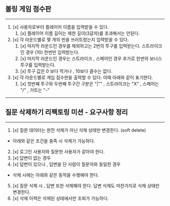 

## 볼링 게임 점수판

---

1. [x] 사용자로부터 플레이어 이름을 입력받을 수 있다. 
   1. [x] 플레이어 이름 길이는 제한 길이(3글자)를 초과해서는 안된다. 
2. [x] 각 라운드별로 몇 개의 핀을 쓰러트렸는지 입력받을 수 있다.
   1. [x] 마지막 라운드인 경우를 제외하고는 2번의 투구를 입력받는다. 스트라이크인 경우 (10) 한번만 입력받는다. 
   2. [x] 마지막 라운드인 경우는 스트라이크 , 스페어인 경우 추가로 한번의 보너스 투구를 입력받는다. 
   3. [x] 투구 값은 0 보다 작거나 , 10보다 클수는 없다.  
3. [x] 각 라운드별로 게임 점수판을 출력할 수 있다. 이때 아래와 같이 표기한다.
   1. [x] 첫번쨰 투구와 두번째 투구간 구분은 "|"" ,  스트라이크는 "X" , 스페어는 "/" , 거트는 "-"

--- 
## 질문 삭제하기 리팩토링 미션 - 요구사항 정리

---
1. [x] 질문 데이터는 완전 삭제가 아닌 삭제 상태만 변경한다. (soft delete)
- 아래와 같은 조건을 충족 시 삭제가 가능하다.
2. [x] 로그인 사용자와 질문한 사용자가 같아야 한다.
3. [x] 답변이 없는 경우
4. [x] 답변이 있으나 , 답변을 단 사람이 질문자와 동일한 경우 

- 삭제 시에는 아래와 같은 동작을 수행해야 한다.

5. [x] 질문 삭제 시 , 답변 또한 삭제해야 한다. 답변 삭제도 마찬가지로 삭제 상태만 변경한다. 
6. [x] 삭제 이력은 삭제된 상태에서만 조회가 가능하다. 
